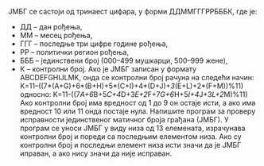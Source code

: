 ЈМБГ се састоји од тринаест цифара, у форми ДДММГГГРРБББК, где је:
* ДД – дан рођења,
* ММ – месец рођења,
* ГГГ – последње три цифре године рођења,
* РР – политички регион рођења,
* БББ – јединствени број (000–499 мушкарци, 500–999 жене),
* К – контролни број.
Ако је ЈМБГ записан у формату ABCDEFGHIJLMK, онда се контролни број рачуна на следећи начин:
K=11–((7*(A+G)+6*(B+H)+5*(C+I)+4*(D+J)+*3*(E+L)+2*(F+M))%11)
односно:
K=11-((7*A+6*B+5*C+4*D+3*E+2*F+7*G+6*H+5*I+4*J+3*L+2*M)%11)
Ако контролни број има вредност од 1 до 9 он остаје исти, а ако има вредност 10 или 11 онда постаје нула.
Напишите програм за проверу исправности јединственог матичног броја грађана (ЈМБГ). У програм се уноси ЈМБГ
у виду низа од 13 елемената, израчунава контролни број и пореди са последњим елементом низа. Ако су контролни
број и последњи елемент низа исти значи да је ЈМБГ иправан, а ако нису значи да није исправан.
